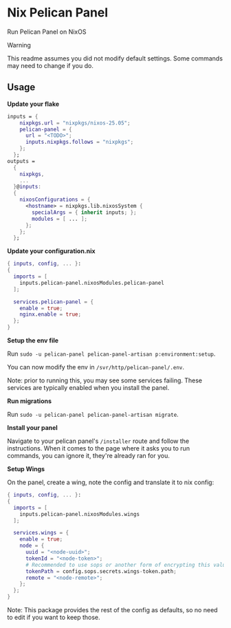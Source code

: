 # Nix Pelican Panel

Run Pelican Panel on NixOS

> [!WARNING]
> This readme assumes you did not modify default settings. Some commands may need to change if you do.

## Usage

**Update your flake**

```nix
inputs = {
    nixpkgs.url = "nixpkgs/nixos-25.05";
    pelican-panel = {
      url = "<TODO>";
      inputs.nixpkgs.follows = "nixpkgs";
    };
  };
outputs =
  {
    nixpkgs,
    ...
  }@inputs:
  {
    nixosConfigurations = {
      <hostname> = nixpkgs.lib.nixosSystem {
        specialArgs = { inherit inputs; };
        modules = [ ... ];
      };
    };
  };
```

**Update your configuration.nix**

```nix
{ inputs, config, ... }:
{
  imports = [
    inputs.pelican-panel.nixosModules.pelican-panel
  ];

  services.pelican-panel = {
    enable = true;
    nginx.enable = true;
  };
}
```

**Setup the env file**

Run `sudo -u pelican-panel pelican-panel-artisan p:environment:setup`.

You can now modify the env in `/svr/http/pelican-panel/.env`.

Note: prior to running this, you may see some services failing. These services are typically enabled when you install the panel.

**Run migrations**

Run `sudo -u pelican-panel pelican-panel-artisan migrate`.

**Install your panel**

Navigate to your pelican panel's `/installer` route and follow the instructions. When it comes to the page where it asks you to run commands, you can ignore it, they're already ran for you.

**Setup Wings**

On the panel, create a wing, note the config and translate it to nix config:

```nix
{ inputs, config, ... }:
{
  imports = [
    inputs.pelican-panel.nixosModules.wings
  ];

  services.wings = {
    enable = true;
    node = {
      uuid = "<node-uuid>";
      tokenId = "<node-token>";
      # Recommended to use sops or another form of encrypting this value
      tokenPath = config.sops.secrets.wings-token.path;
      remote = "<node-remote>";
    };
  };
}
```

Note: This package provides the rest of the config as defaults, so no need to edit if you want to keep those.
